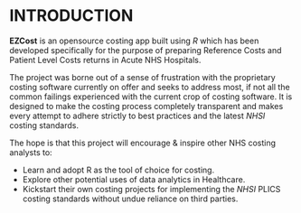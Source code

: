 # INTRODUCTION

**EZCost** is an opensource costing app built using _R_ which has been developed specifically for the purpose of preparing Reference Costs and Patient Level Costs returns in Acute NHS Hospitals. 

The project was borne out of a sense of frustration with the proprietary costing software currently on offer and seeks to address most, if not all the common failings experienced with the current crop of costing software. It is designed to make the costing process  completely transparent and makes every attempt to adhere strictly to best practices and the latest _NHSI_ costing standards.

The hope is that this project will encourage & inspire other NHS costing analysts to:
* Learn and adopt R as the tool of choice for costing.
* Explore other potential uses of data analytics in Healthcare. 
* Kickstart their own costing projects for implementing the _NHSI_ PLICS costing standards without undue reliance on third parties. 

